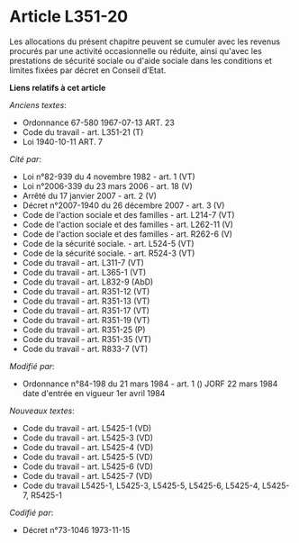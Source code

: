 # Article L351-20

Les allocations du présent chapitre peuvent se cumuler avec les revenus procurés par une activité occasionnelle ou réduite,
ainsi qu'avec les prestations de sécurité sociale ou d'aide sociale dans les conditions et limites fixées par décret en
Conseil d'Etat.

**Liens relatifs à cet article**

_Anciens textes_:

  - Ordonnance 67-580 1967-07-13 ART. 23
  - Code du travail - art. L351-21 (T)
  - Loi   1940-10-11 ART. 7

_Cité par_:

  - Loi n°82-939 du 4 novembre 1982 - art. 1 (VT)
  - Loi n°2006-339 du 23 mars 2006 - art. 18 (V)
  - Arrêté du 17 janvier 2007 - art. 2 (V)
  - Décret n°2007-1940 du 26 décembre 2007 - art. 3 (V)
  - Code de l'action sociale et des familles - art. L214-7 (VT)
  - Code de l'action sociale et des familles - art. L262-11 (V)
  - Code de l'action sociale et des familles - art. R262-6 (V)
  - Code de la sécurité sociale. - art. L524-5 (VT)
  - Code de la sécurité sociale. - art. R524-3 (VT)
  - Code du travail - art. L311-7 (VT)
  - Code du travail - art. L365-1 (VT)
  - Code du travail - art. L832-9 (AbD)
  - Code du travail - art. R351-12 (VT)
  - Code du travail - art. R351-13 (VT)
  - Code du travail - art. R351-17 (VT)
  - Code du travail - art. R351-19 (VT)
  - Code du travail - art. R351-25 (P)
  - Code du travail - art. R351-35 (VT)
  - Code du travail - art. R833-7 (VT)

_Modifié par_:

  - Ordonnance n°84-198 du 21 mars 1984 - art. 1 () JORF 22 mars 1984 date d'entrée en vigueur 1er avril 1984

_Nouveaux textes_:

  - Code du travail - art. L5425-1 (VD)
  - Code du travail - art. L5425-3 (VD)
  - Code du travail - art. L5425-4 (VD)
  - Code du travail - art. L5425-5 (VD)
  - Code du travail - art. L5425-6 (VD)
  - Code du travail - art. L5425-7 (VD)
  - Code du travail L5425-1, L5425-3, L5425-5, L5425-6, L5425-4, L5425-7, R5425-1

_Codifié par_:

  - Décret n°73-1046 1973-11-15
